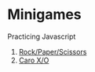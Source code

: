 # Minigames
Practicing Javascript

1. [Rock/Paper/Scissors](https://hgvn23.github.io/minigames/RPS)
2. [Caro X/O](https://hgvn23.github.io/minigames/Caro)
